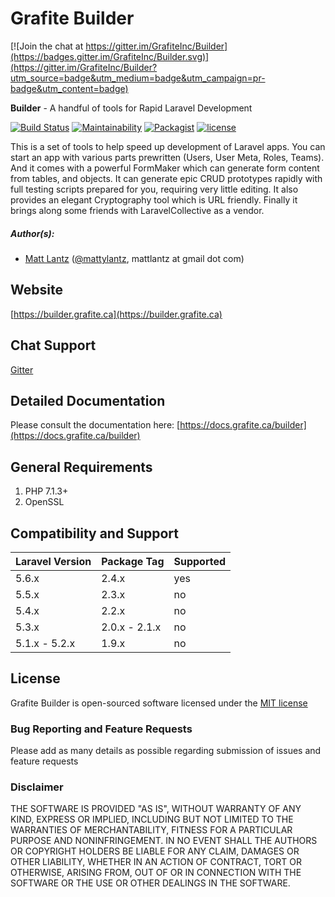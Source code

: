 # Grafite Builder

[![Join the chat at https://gitter.im/GrafiteInc/Builder](https://badges.gitter.im/GrafiteInc/Builder.svg)](https://gitter.im/GrafiteInc/Builder?utm_source=badge&utm_medium=badge&utm_campaign=pr-badge&utm_content=badge)

**Builder** - A handful of tools for Rapid Laravel Development

[![Build Status](https://travis-ci.org/GrafiteInc/Builder.svg?branch=master)](https://travis-ci.org/GrafiteInc/Builder)
[![Maintainability](https://api.codeclimate.com/v1/badges/f28b73ebf600f2db7f48/maintainability)](https://codeclimate.com/github/GrafiteInc/Builder/maintainability)
[![Packagist](https://img.shields.io/packagist/dt/grafite/builder.svg?maxAge=2592000)](https://packagist.org/packages/grafite/builder)
[![license](https://img.shields.io/github/license/mashape/apistatus.svg?maxAge=2592000)](https://packagist.org/packages/grafite/builder)

This is a set of tools to help speed up development of Laravel apps. You can start an app with various parts prewritten (Users, User Meta, Roles, Teams). And it comes with a powerful FormMaker which can generate form content from tables, and objects. It can generate epic CRUD prototypes rapidly with full testing scripts prepared for you, requiring very little editing. It also provides an elegant Cryptography tool which is URL friendly. Finally it brings along some friends with LaravelCollective as a vendor.

##### Author(s):
* [Matt Lantz](https://github.com/mlantz) ([@mattylantz](http://twitter.com/mattylantz), mattlantz at gmail dot com)

## Website
[https://builder.grafite.ca](https://builder.grafite.ca)

## Chat Support
[Gitter](https://gitter.im/GrafiteInc/Builder)

## Detailed Documentation
Please consult the documentation here: [https://docs.grafite.ca/builder](https://docs.grafite.ca/builder)

## General Requirements

1. PHP 7.1.3+
2. OpenSSL

## Compatibility and Support

| Laravel Version | Package Tag | Supported |
|-----------------|-------------|-----------|
| 5.6.x | 2.4.x | yes |
| 5.5.x | 2.3.x | no |
| 5.4.x | 2.2.x | no |
| 5.3.x | 2.0.x - 2.1.x | no |
| 5.1.x - 5.2.x | 1.9.x | no |

## License
Grafite Builder is open-sourced software licensed under the [MIT license](http://opensource.org/licenses/MIT)

### Bug Reporting and Feature Requests
Please add as many details as possible regarding submission of issues and feature requests

### Disclaimer
THE SOFTWARE IS PROVIDED "AS IS", WITHOUT WARRANTY OF ANY KIND, EXPRESS OR IMPLIED, INCLUDING BUT NOT LIMITED TO THE WARRANTIES OF MERCHANTABILITY, FITNESS FOR A PARTICULAR PURPOSE AND NONINFRINGEMENT. IN NO EVENT SHALL THE AUTHORS OR COPYRIGHT HOLDERS BE LIABLE FOR ANY CLAIM, DAMAGES OR OTHER LIABILITY, WHETHER IN AN ACTION OF CONTRACT, TORT OR OTHERWISE, ARISING FROM, OUT OF OR IN CONNECTION WITH THE SOFTWARE OR THE USE OR OTHER DEALINGS IN THE SOFTWARE.
